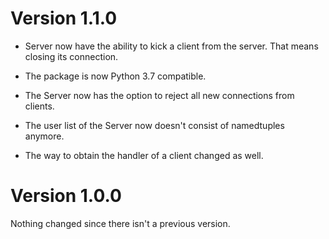# Version 1.1.0

- Server now have the ability to kick a client from the server. That means
  closing its connection.

- The package is now Python 3.7 compatible.

- The Server now has the option to reject all new connections from clients.

- The user list of the Server now doesn't consist of namedtuples anymore.
- The way to obtain the handler of a client changed as well.


# Version 1.0.0

Nothing changed since there isn't a previous version.
